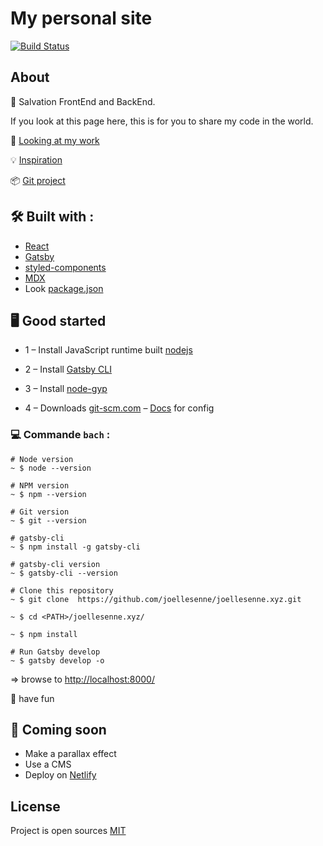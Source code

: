 # My personal site
  
  [![Build Status](https://travis-ci.com/joellesenne/joellesenne.xyz.svg?token=grPssqD9gpHqh7fqn8Ep&branch=master)](https://travis-ci.com/joellesenne/joellesenne.xyz)

## About

👋 Salvation FrontEnd and BackEnd.

If you look at this page here,
this is for you to share my code in the world.

👀 [Looking at my work](https://joellesenne.xyz)

💡 [Inspiration](https://www.lekoarts.de/en/)

📦 [Git project](https://github.com/joellesenne/joellesenne.xyz)

## 🛠 Built with :

- [React](https://reactjs.org/)
- [Gatsby](https://www.gatsbyjs.org/)
- [styled-components](https://www.styled-components.com/)
- [MDX](https://mdxjs.com/)
- Look [package.json](package.json)

## 🖥 Good started

- 1 – Install JavaScript runtime built [nodejs](https://nodejs.org/en/)
- 2 – Install [Gatsby CLI](https://www.gatsbyjs.org/packages/gatsby-cli/)
- 3 – Install [node-gyp](https://github.com/nodejs/node-gyp#installation)

- 4 – Downloads [git-scm.com](https://git-scm.com/downloads) – [Docs](https://git-scm.com/docs) for config

### 💻 Commande `bach` :
``` 
# Node version
~ $ node --version

# NPM version
~ $ npm --version

# Git version
~ $ git --version

# gatsby-cli
~ $ npm install -g gatsby-cli

# gatsby-cli version
~ $ gatsby-cli --version

# Clone this repository
~ $ git clone  https://github.com/joellesenne/joellesenne.xyz.git

~ $ cd <PATH>/joellesenne.xyz/

~ $ npm install

# Run Gatsby develop
~ $ gatsby develop -o
```

=> browse to [http://localhost:8000/](http://localhost:8000/)

🎉 have fun

## 🚧 Coming soon

- Make a parallax effect
- Use a CMS
- Deploy on [Netlify](https://www.netlifycms.org/)


## License

Project is open sources [MIT](LICENSE)